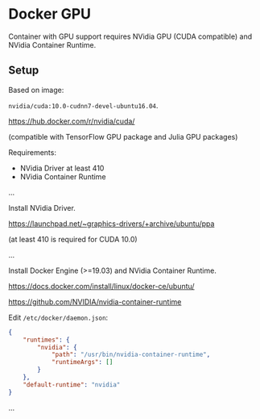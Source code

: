# Docker GPU

Container with GPU support requires NVidia GPU (CUDA compatible) and NVidia Container Runtime.


## Setup

Based on image:

`nvidia/cuda:10.0-cudnn7-devel-ubuntu16.04`.

https://hub.docker.com/r/nvidia/cuda/

(compatible with TensorFlow GPU package and Julia GPU packages)

Requirements:

* NVidia Driver at least 410
* NVidia Container Runtime

...

Install NVidia Driver.

https://launchpad.net/~graphics-drivers/+archive/ubuntu/ppa

(at least 410 is required for CUDA 10.0)

...

Install Docker Engine (>=19.03) and NVidia Container Runtime.

https://docs.docker.com/install/linux/docker-ce/ubuntu/

https://github.com/NVIDIA/nvidia-container-runtime

Edit `/etc/docker/daemon.json`:

```json
{
    "runtimes": {
        "nvidia": {
            "path": "/usr/bin/nvidia-container-runtime",
            "runtimeArgs": []
        }
    },
    "default-runtime": "nvidia"
}
```

...
